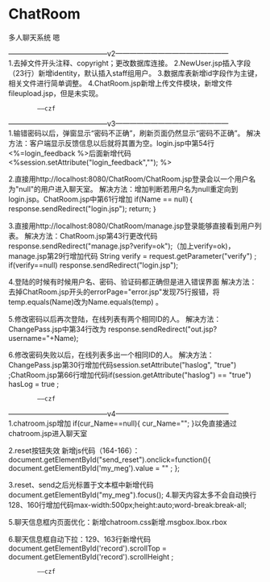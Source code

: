 # ChatRoom
多人聊天系统
嗯

——————————————v2————————————————  
1.去掉文件开头注释、copyright；更改数据库连接。
2.NewUser.jsp插入字段（23行）新增identity，默认插入staff组用户。
3.数据库表新增id字段作为主键，相关文件进行简单调整。
4.ChatRoom.jsp新增上传文件模块，新增文件fileupload.jsp，但是未实现。

			——czf

——————————————v3————————————————  
1.输错密码以后，弹窗显示“密码不正确”，刷新页面仍然显示“密码不正确”。
解决方法：客户端显示反馈信息以后就将其置为空。login.jsp中第54行<%=login_feedback %>后面新增代码
<%session.setAttribute("login_feedback",""); %>

2.直接用http://localhost:8080/ChatRoom/ChatRoom.jsp登录会以一个用户名为"null"的用户进入聊天室。
解决方法：增加判断若用户名为null重定向到login.jsp。ChatRoom.jsp中第61行增加
                if(Name == null)｛
                    response.sendRedirect("login.jsp");
	    return;
	｝

3.直接用http://localhost:8080/ChatRoom/manage.jsp登录能够直接看到用户列表。
解决方法：ChatRoom.jsp第43行更改代码response.sendRedirect("manage.jsp?verify=ok");（加上verify=ok)，manage.jsp第29行增加代码
String verify = request.getParameter("verify") ;    
            	if(verify==null)
                    response.sendRedirect("login.jsp");

4.登陆的时候有时候用户名、密码、验证码都正确但是进入错误界面
解决方法：去掉ChatRoom.jsp开头的errorPage="error.jsp"发现75行报错，将temp.equals(Name)改为Name.equals(temp) 。

5.修改密码以后再次登陆，在线列表有两个相同ID的人。
解决方法：ChangePass.jsp中第34行改为 response.sendRedirect("out.jsp?username="+Name);

6.修改密码失败以后，在线列表多出一个相同ID的人。
解决方法：ChangePass.jsp第30行增加代码session.setAttribute("haslog", "true") ;ChatRoom.jsp第66行增加代码if(session.getAttribute("haslog") == "true")
            	hasLog = true ;
				
			——czf
			
——————————————v4————————————————  
1.chatroom.jsp增加
	if(cur_Name==null){
                        cur_Name="";
                    }以免直接通过chatroom.jsp进入聊天室

2.reset按钮失效
新增js代码（164-166）：document.getElementById("send_reset").onclick=function(){
		    	document.getElementById('my_meg').value = "" ;
		    };

3.reset、send之后光标置于文本框中新增代码document.getElementById("my_meg").focus();
4.聊天内容太多不会自动换行
128、160行增加代码max-width:500px;height:auto;word-break:break-all;

5.聊天信息框内页面优化：新增chatroom.css新增.msgbox\.lbox\.rbox

6.聊天信息框自动下拉：129、163行新增代码document.getElementById('record').scrollTop = document.getElementById('record').scrollHeight ;

			——czf